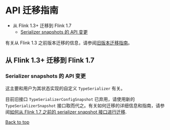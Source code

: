 # API 迁移指南

- 从 Flink 1.3+ 迁移到 Flink 1.7
  - [Serializer snapshots 的 API 变更](https://ci.apache.org/projects/flink/flink-docs-release-1.12/zh/dev/migration.html#serializer-snapshots-的-api-变更)

有关从 Flink 1.3 之前版本迁移的信息，请参阅[旧版本迁移指南](https://ci.apache.org/projects/flink/flink-docs-release-1.10/zh/dev/migration.html)。



## 从 Flink 1.3+ 迁移到 Flink 1.7



### Serializer snapshots 的 API 变更

这主要和用户为其状态实现的自定义 `TypeSerializer` 有关。

目前旧接口 `TypeSerializerConfigSnapshot` 已弃用，请使用新的 `TypeSerializerSnapshot` 接口取而代之。有关如何迁移的详细信息和指南，请参阅[如何从 Flink 1.7 之前的 serializer snapshot 接口进行迁移](https://ci.apache.org/projects/flink/flink-docs-release-1.12/zh/dev/stream/state/custom_serialization.html#migrating-from-deprecated-serializer-snapshot-apis-before-flink-17).

[ Back to top](https://ci.apache.org/projects/flink/flink-docs-release-1.12/zh/dev/migration.html#top)